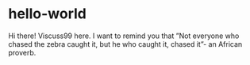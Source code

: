 # hello-world
Hi there!
Viscuss99 here. I want to remind you that ”Not everyone who chased the zebra caught it, but he who caught it, chased it”- an African proverb.



